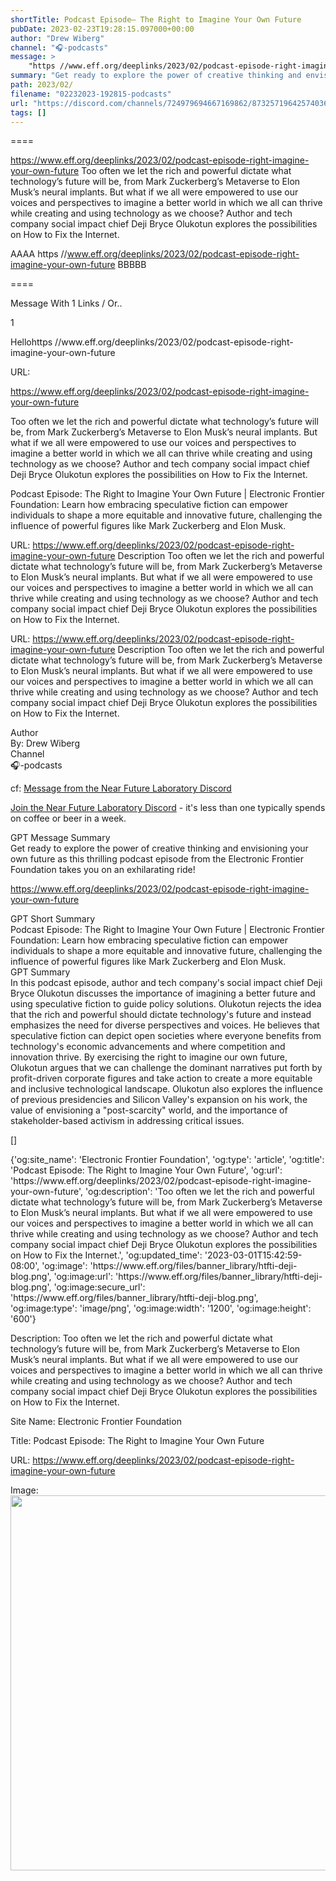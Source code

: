 ```yaml
---
shortTitle: Podcast Episode— The Right to Imagine Your Own Future
pubDate: 2023-02-23T19:28:15.097000+00:00
author: "Drew Wiberg"
channel: "🎧-podcasts"
message: >
    "https //www.eff.org/deeplinks/2023/02/podcast-episode-right-imagine-your-own-future"
summary: "Get ready to explore the power of creative thinking and envisioning your own future as this thrilling podcast episode from the Electronic Frontier Foundation takes you on an exhilarating ride!"
path: 2023/02/
filename: "02232023-192815-podcasts"
url: "https://discord.com/channels/724979694667169862/873257196425740368/1078397900306010112"
tags: []
---
```

====

https://www.eff.org/deeplinks/2023/02/podcast-episode-right-imagine-your-own-future
Too often we let the rich and powerful dictate what technology’s future will be, from Mark Zuckerberg’s Metaverse to Elon Musk’s neural implants. But what if we all were empowered to use our voices and perspectives to imagine a better world in which we all can thrive while creating and using technology as we choose? Author and tech company social impact chief Deji Bryce Olukotun explores the possibilities on How to Fix the Internet.
<!-- 

 -->

AAAA https //www.eff.org/deeplinks/2023/02/podcast-episode-right-imagine-your-own-future BBBBB

====
<div class="metadata-title-header pt-3 pb-3 pl-2">Message  With 1 Links / Or..</div>    
<div class="human-content-container">  


<p>1</p>
<div style="font-family: var(--font-family-peak);">Hellohttps //www.eff.org/deeplinks/2023/02/podcast-episode-right-imagine-your-own-future</div>

URL: <p>https://www.eff.org/deeplinks/2023/02/podcast-episode-right-imagine-your-own-future</p>
<p>Too often we let the rich and powerful dictate what technology’s future will be, from Mark Zuckerberg’s Metaverse to Elon Musk’s neural implants. But what if we all were empowered to use our voices and perspectives to imagine a better world in which we all can thrive while creating and using technology as we choose? Author and tech company social impact chief Deji Bryce Olukotun explores the possibilities on How to Fix the Internet.</p>  <!-- Example: Display each item in a paragraph -->
<p>Podcast Episode: The Right to Imagine Your Own Future | Electronic Frontier Foundation: Learn how embracing speculative fiction can empower individuals to shape a more equitable and innovative future, challenging the influence of powerful figures like Mark Zuckerberg and Elon Musk.</p>




URL: https://www.eff.org/deeplinks/2023/02/podcast-episode-right-imagine-your-own-future
Description Too often we let the rich and powerful dictate what technology’s future will be, from Mark Zuckerberg’s Metaverse to Elon Musk’s neural implants. But what if we all were empowered to use our voices and perspectives to imagine a better world in which we all can thrive while creating and using technology as we choose? Author and tech company social impact chief Deji Bryce Olukotun explores the possibilities on How to Fix the Internet.

</div>

<div class="bg-blue-300 p-4 rounded-md mb-4">

URL: https://www.eff.org/deeplinks/2023/02/podcast-episode-right-imagine-your-own-future
Description Too often we let the rich and powerful dictate what technology’s future will be, from Mark Zuckerberg’s Metaverse to Elon Musk’s neural implants. But what if we all were empowered to use our voices and perspectives to imagine a better world in which we all can thrive while creating and using technology as we choose? Author and tech company social impact chief Deji Bryce Olukotun explores the possibilities on How to Fix the Internet.

</div>

<div class="metadata-title-header pt-3 pb-3 pl-2">Author</div>    
<div class="bg-gray-200 p-4 rounded-md mb-4">   
By: Drew Wiberg
</div>

<div class="metadata-title-header pt-3 pb-3 pl-2">Channel</div>    
<div class="bg-gray-200 p-4 rounded-md mb-4">   
🎧-podcasts</span>
</div>

cf: <a href="">Message from the Near Future Laboratory Discord</a>

<a href="">Join the Near Future Laboratory Discord</a> - it's less than one typically spends on coffee or beer in a week. 

<div class="metadata-title-header pt-3 pb-3 pl-2">GPT Message Summary</div>    
<div class="robot-content-container">
Get ready to explore the power of creative thinking and envisioning your own future as this thrilling podcast episode from the Electronic Frontier Foundation takes you on an exhilarating ride!
</div>
</div>


<a href="https://www.eff.org/deeplinks/2023/02/podcast-episode-right-imagine-your-own-future">https://www.eff.org/deeplinks/2023/02/podcast-episode-right-imagine-your-own-future</a><br/>

<div class="metadata-title-header pt-3 pb-3 pl-2">GPT Short Summary</div>
<div class="robot-content-container">
Podcast Episode: The Right to Imagine Your Own Future | Electronic Frontier Foundation: Learn how embracing speculative fiction can empower individuals to shape a more equitable and innovative future, challenging the influence of powerful figures like Mark Zuckerberg and Elon Musk.
</div>

<div class="metadata-title-header pt-3 pb-3 pl-2">GPT Summary</div>
<div class="robot-content-container">
In this podcast episode, author and tech company's social impact chief Deji Bryce Olukotun discusses the importance of imagining a better future and using speculative fiction to guide policy solutions. Olukotun rejects the idea that the rich and powerful should dictate technology's future and instead emphasizes the need for diverse perspectives and voices. He believes that speculative fiction can depict open societies where everyone benefits from technology's economic advancements and where competition and innovation thrive. By exercising the right to imagine our own future, Olukotun argues that we can challenge the dominant narratives put forth by profit-driven corporate figures and take action to create a more equitable and inclusive technological landscape. Olukotun also explores the influence of previous presidencies and Silicon Valley's expansion on his work, the value of envisioning a "post-scarcity" world, and the importance of stakeholder-based activism in addressing critical issues.
</div>

<!-- Summary:  The Right to Imagine Your Own Future is an acronym for the Electronic Frontier Foundation . The right to imagine your own future is a form of advocacy for the foundation . The foundation is an advocacy group . -->

[]

<div class="bg-gray-400"> {'og:site_name': 'Electronic Frontier Foundation', 'og:type': 'article', 'og:title': 'Podcast Episode: The Right to Imagine Your Own Future', 'og:url': 'https://www.eff.org/deeplinks/2023/02/podcast-episode-right-imagine-your-own-future', 'og:description': 'Too often we let the rich and powerful dictate what technology’s future will be, from Mark Zuckerberg’s Metaverse to Elon Musk’s neural implants. But what if we all were empowered to use our voices and perspectives to imagine a better world in which we all can thrive while creating and using technology as we choose? Author and tech company social impact chief Deji Bryce Olukotun explores the possibilities on How to Fix the Internet.', 'og:updated_time': '2023-03-01T15:42:59-08:00', 'og:image': 'https://www.eff.org/files/banner_library/htfti-deji-blog.png', 'og:image:url': 'https://www.eff.org/files/banner_library/htfti-deji-blog.png', 'og:image:secure_url': 'https://www.eff.org/files/banner_library/htfti-deji-blog.png', 'og:image:type': 'image/png', 'og:image:width': '1200', 'og:image:height': '600'} </div>

Description: Too often we let the rich and powerful dictate what technology’s future will be, from Mark Zuckerberg’s Metaverse to Elon Musk’s neural implants. But what if we all were empowered to use our voices and perspectives to imagine a better world in which we all can thrive while creating and using technology as we choose? Author and tech company social impact chief Deji Bryce Olukotun explores the possibilities on How to Fix the Internet.

Site Name: Electronic Frontier Foundation

Title: Podcast Episode: The Right to Imagine Your Own Future

URL: https://www.eff.org/deeplinks/2023/02/podcast-episode-right-imagine-your-own-future

Image: <img src="https://www.eff.org/files/banner_library/htfti-deji-blog.png" width="1200" height="600"/>


